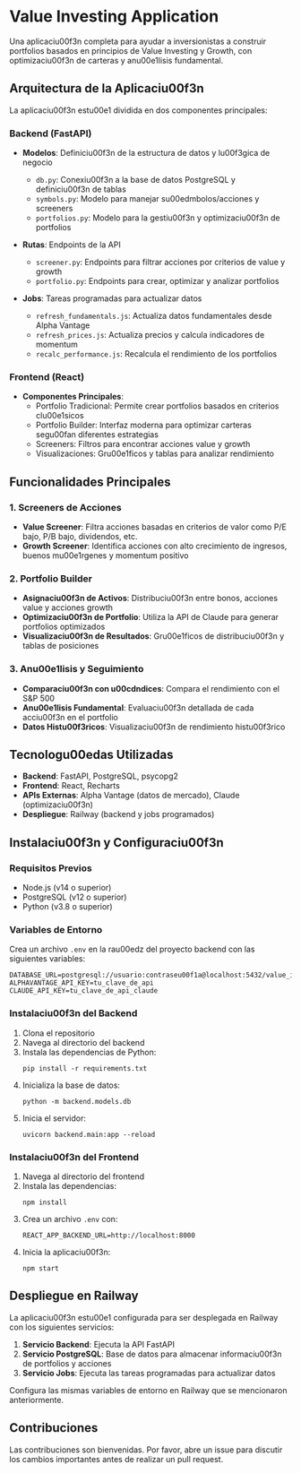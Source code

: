 # Value Investing Application

Una aplicaciu00f3n completa para ayudar a inversionistas a construir portfolios basados en principios de Value Investing y Growth, con optimizaciu00f3n de carteras y anu00e1lisis fundamental.

## Arquitectura de la Aplicaciu00f3n

La aplicaciu00f3n estu00e1 dividida en dos componentes principales:

### Backend (FastAPI)

- **Modelos**: Definiciu00f3n de la estructura de datos y lu00f3gica de negocio
  - `db.py`: Conexiu00f3n a la base de datos PostgreSQL y definiciu00f3n de tablas
  - `symbols.py`: Modelo para manejar su00edmbolos/acciones y screeners
  - `portfolios.py`: Modelo para la gestiu00f3n y optimizaciu00f3n de portfolios

- **Rutas**: Endpoints de la API
  - `screener.py`: Endpoints para filtrar acciones por criterios de value y growth
  - `portfolio.py`: Endpoints para crear, optimizar y analizar portfolios

- **Jobs**: Tareas programadas para actualizar datos
  - `refresh_fundamentals.js`: Actualiza datos fundamentales desde Alpha Vantage
  - `refresh_prices.js`: Actualiza precios y calcula indicadores de momentum
  - `recalc_performance.js`: Recalcula el rendimiento de los portfolios

### Frontend (React)

- **Componentes Principales**:
  - Portfolio Tradicional: Permite crear portfolios basados en criterios clu00e1sicos
  - Portfolio Builder: Interfaz moderna para optimizar carteras segu00fan diferentes estrategias
  - Screeners: Filtros para encontrar acciones value y growth
  - Visualizaciones: Gru00e1ficos y tablas para analizar rendimiento

## Funcionalidades Principales

### 1. Screeners de Acciones

- **Value Screener**: Filtra acciones basadas en criterios de valor como P/E bajo, P/B bajo, dividendos, etc.
- **Growth Screener**: Identifica acciones con alto crecimiento de ingresos, buenos mu00e1rgenes y momentum positivo

### 2. Portfolio Builder

- **Asignaciu00f3n de Activos**: Distribuciu00f3n entre bonos, acciones value y acciones growth
- **Optimizaciu00f3n de Portfolio**: Utiliza la API de Claude para generar portfolios optimizados
- **Visualizaciu00f3n de Resultados**: Gru00e1ficos de distribuciu00f3n y tablas de posiciones

### 3. Anu00e1lisis y Seguimiento

- **Comparaciu00f3n con u00cdndices**: Compara el rendimiento con el S&P 500
- **Anu00e1lisis Fundamental**: Evaluaciu00f3n detallada de cada acciu00f3n en el portfolio
- **Datos Histu00f3ricos**: Visualizaciu00f3n de rendimiento histu00f3rico

## Tecnologu00edas Utilizadas

- **Backend**: FastAPI, PostgreSQL, psycopg2
- **Frontend**: React, Recharts
- **APIs Externas**: Alpha Vantage (datos de mercado), Claude (optimizaciu00f3n)
- **Despliegue**: Railway (backend y jobs programados)

## Instalaciu00f3n y Configuraciu00f3n

### Requisitos Previos

- Node.js (v14 o superior)
- PostgreSQL (v12 o superior)
- Python (v3.8 o superior)

### Variables de Entorno

Crea un archivo `.env` en la rau00edz del proyecto backend con las siguientes variables:

```
DATABASE_URL=postgresql://usuario:contraseu00f1a@localhost:5432/value_investing
ALPHAVANTAGE_API_KEY=tu_clave_de_api
CLAUDE_API_KEY=tu_clave_de_api_claude
```

### Instalaciu00f3n del Backend

1. Clona el repositorio
2. Navega al directorio del backend
3. Instala las dependencias de Python:
   ```
   pip install -r requirements.txt
   ```
4. Inicializa la base de datos:
   ```
   python -m backend.models.db
   ```
5. Inicia el servidor:
   ```
   uvicorn backend.main:app --reload
   ```

### Instalaciu00f3n del Frontend

1. Navega al directorio del frontend
2. Instala las dependencias:
   ```
   npm install
   ```
3. Crea un archivo `.env` con:
   ```
   REACT_APP_BACKEND_URL=http://localhost:8000
   ```
4. Inicia la aplicaciu00f3n:
   ```
   npm start
   ```

## Despliegue en Railway

La aplicaciu00f3n estu00e1 configurada para ser desplegada en Railway con los siguientes servicios:

1. **Servicio Backend**: Ejecuta la API FastAPI
2. **Servicio PostgreSQL**: Base de datos para almacenar informaciu00f3n de portfolios y acciones
3. **Servicio Jobs**: Ejecuta las tareas programadas para actualizar datos

Configura las mismas variables de entorno en Railway que se mencionaron anteriormente.

## Contribuciones

Las contribuciones son bienvenidas. Por favor, abre un issue para discutir los cambios importantes antes de realizar un pull request.
